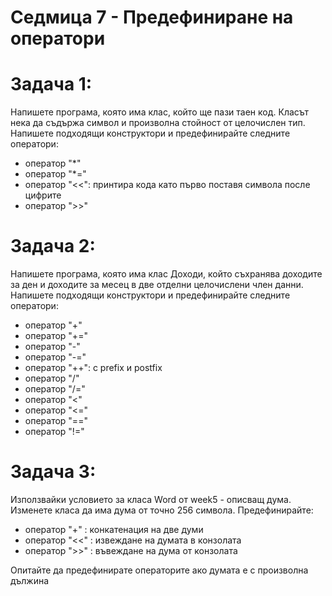 # Седмица 7 - Предефиниране на оператори

Задача 1:
=
Напишете програма, която има клас, който ще пази таен код. Класът нека да съдържа символ и произволна стойност от целочислен тип.
Напишете подходящи конструктори и предефинирайте следните оператори:
- оператор "*"
- оператор "*="
- оператор "<<": принтира кода като първо поставя символа после цифрите
- оператор ">>"

Задача 2:
=
Напишете програма, която има клас Доходи, който съхранява доходите за ден и доходите за месец в две отделни целочислени член данни.
Напишете подходящи конструктори и предефинирайте следните оператори:
- оператор "+"
- оператор "+="
- оператор "-"
- оператор "-="
- оператор "++": с prefix и postfix
- оператор "/"
- оператор "/="
- оператор "<"
- оператор "<="
- оператор "=="
- оператор "!="

Задача 3:
=
Използвайки условието за класа Word от week5 - описващ дума. Изменете класа да има дума от точно 256 символа.
Предефинирайте:
- оператор "+" : конкатенация на две думи
- оператор "<<" : извеждане на думата в конзолата
- оператор ">>" : въвеждане на дума от конзолата

Опитайте да предефинирате операторите ако думата е с произволна дължина
